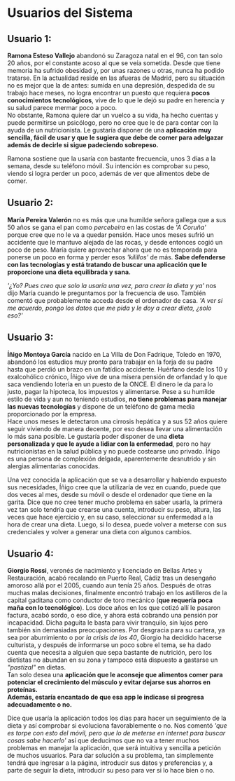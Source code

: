 # Usuarios del Sistema

## Usuario 1:

**Ramona Esteso Vallejo** abandonó su Zaragoza natal en el 96, con tan solo 20 años, por el constante acoso al que se veía sometida. Desde que tiene memoria ha sufrido obesidad y, por unas razones u otras, nunca ha podido tratarse. En la actualidad reside en las afueras de Madrid, pero su situación no es mejor que la de antes: sumida en una depresión, despedida de su trabajo hace meses, no logra encontrar un puesto que requiera **pocos conocimientos tecnológicos**, vive de lo que le dejó su padre en herencia y su salud parece mermar poco a poco.<br/>
No obstante, Ramona quiere dar un vuelco a su vida, ha hecho cuentas y puede permitirse un psicólogo, pero no cree que le de para contar con la ayuda de un nutricionista. Le gustaría disponer de una **aplicación muy sencilla, fácil de usar y que le sugiera que debe de comer para adelgazar además de decirle si sigue padeciendo sobrepeso.**

Ramona sostiene que la usaría con bastante frecuencia, unos 3 días a la semana, desde su teléfono móvil. Su intención es comprobar su peso, viendo si logra perder un poco, además de ver que alimentos debe de comer.   

## Usuario 2:

**María Pereira Valerón** no es más que una humilde señora gallega que a sus 50 años se gana el pan como *percebeira* en las costas de *'A Coruña'* porque cree que no le va a quedar pensión. Hace unos meses sufrió un accidente que le mantuvo alejada de las rocas, y desde entonces cogió un poco de peso. María quiere aprovechar ahora que no es temporada para ponerse un poco en forma y perder esos *'kilillos'* de más. **Sabe defenderse con las tecnologías y está tratando de buscar una aplicación que le proporcione una dieta equilibrada y sana.**

*'¿Yo? Pues creo que solo la usaría una vez, para crear la dieta y ya'* nos dijo María cuando le preguntamos por la frecuencia de uso. También comentó que probablemente acceda desde el ordenador de casa. *'A ver si me acuerdo, pongo los datos que me pida y le doy a crear dieta, ¿solo eso?'*

## Usuario 3:

**Íñigo Montoya García** nacido en La Villa de Don Fadrique, Toledo en 1970, abandonó los estudios muy pronto para trabajar en la forja de su padre hasta que perdió un brazo en un fatídico accidente. Huérfano desde los 10 y exalcohólico crónico, Íñigo vive de una mísera pensión de orfandad y lo que saca vendiendo lotería en un puesto de la ONCE. El dinero le da para lo justo, pagar la hipoteca, los impuestos y alimentarse. Pese a su humilde estilo de vida y aun no teniendo estudios, **no tiene problemas para manejar las nuevas tecnologías** y dispone de un teléfono de gama media proporcionado por la empresa.<br/>
Hace unos meses le detectaron una cirrosis hepática y a sus 52 años quiere seguir viviendo de manera decente, por eso desea llevar una alimentación lo más sana posible. Le gustaría poder disponer de una **dieta personalizada y que le ayude a lidiar con la enfermedad**, pero no hay nutricionistas en la salud pública y no puede costearse uno privado. Íñigo es una persona de complexión delgada, aparentemente desnutrido y sin alergias alimentarias conocidas.

Una vez conocida la aplicación que se va a desarrollar y habiendo expuesto sus necesidades, Íñigo cree que la utilizaría de vez en cuando, puede que dos veces al mes, desde su móvil o desde el ordenador que tiene en la garita. Dice que no cree tener mucho problema en saber usarla, la primera vez tan solo tendría que crearse una cuenta, introducir su peso, altura, las veces que hace ejercicio y, en su caso, seleccionar su enfermedad a la hora de crear una dieta. Luego, si lo desea, puede volver a meterse con sus credenciales y volver a generar una dieta con algunos cambios.

## Usuario 4:

**Giorgio Rossi**, veronés de nacimiento y licenciado en Bellas Artes y Restauración, acabó recalando en Puerto Real, Cádiz tras un desengaño amoroso allá por el 2005, cuando aun tenía 25 años. Después de otras muchas malas decisiones, finalmente encontró trabajo en los astilleros de la capital gaditana como conductor de toro mecánico (**que requería poca maña con lo tecnológico**). Los doce años en los que cotizó allí le pasaron factura, acabó sordo, o eso dice, y ahora está cobrando una pensión por incapacidad.
Dicha paguita le basta para vivir tranquilo, sin lujos pero también sin demasiadas preocupaciones. Por desgracia para su cartera, ya sea por aburrimiento o por *la crisis de los 40*, Giorgio ha decidido hacerse culturista, y después de informarse un poco sobre el tema, se ha dado cuenta que necesita a alguien que sepa bastante de nutrición, pero los dietistas no abundan en su zona y tampoco está dispuesto a gastarse un *"pastizal"* en dietas.<br/>
Tan solo desea una **aplicación que le aconseje que alimentos comer para potenciar el crecimiento del músculo y evitar dejarse sus ahorros en proteínas. <br/>Además, estaría encantado de que esa app le indicase si progresa adecuadamente o no.**

Dice que usaría la aplicación todos los días para hacer un seguimiento de la dieta y así comprobar si evoluciona favorablemente o no. Nos comentó *'que es torpe con esto del móvil, pero que lo de meterse en internet para buscar cosas sabe hacerlo'* así que deducimos que no va a tener muchos problemas en manejar la aplicación, que será intuitiva y sencilla a petición de muchos usuarios. Para dar solución a su problema, tan simplemente tendrá que ingresar a la página, introducir sus datos y preferencias y, a parte de seguir la dieta, introducir su peso para ver si lo hace bien o no.
